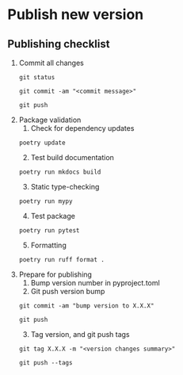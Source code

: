 # Publish new version

## Publishing checklist

1. Commit all changes
    ```
    git status
    ```
    ```
    git commit -am "<commit message>"
    ```
    ```
    git push
    ```
2. Package validation
    1. Check for dependency updates
    ```
    poetry update
    ```
    2. Test build documentation
    ```
    poetry run mkdocs build
    ```
    3. Static type-checking
    ```
    poetry run mypy
    ```
    4. Test package
    ```
    poetry run pytest
    ```
    5. Formatting
    ```
    poetry run ruff format .
    ```
3. Prepare for publishing
    1. Bump version number in pyproject.toml
    2. Git push version bump
    ```
    git commit -am "bump version to X.X.X"
    ```
    ```
    git push
    ```
    3. Tag version, and git push tags
    ```
    git tag X.X.X -m "<version changes summary>"
    ```
    ```
    git push --tags
    ```